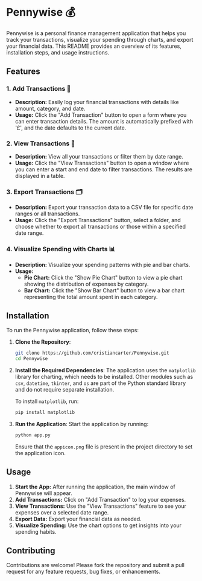 # Pennywise 💰

Pennywise is a personal finance management application that helps you track your transactions, visualize your spending through charts, and export your financial data. This README provides an overview of its features, installation steps, and usage instructions.

## Features

### 1. Add Transactions 📝
- **Description:** Easily log your financial transactions with details like amount, category, and date.
- **Usage:** Click the "Add Transaction" button to open a form where you can enter transaction details. The amount is automatically prefixed with '£', and the date defaults to the current date.

### 2. View Transactions 📅
- **Description:** View all your transactions or filter them by date range.
- **Usage:** Click the "View Transactions" button to open a window where you can enter a start and end date to filter transactions. The results are displayed in a table.

### 3. Export Transactions 🗂️
- **Description:** Export your transaction data to a CSV file for specific date ranges or all transactions.
- **Usage:** Click the "Export Transactions" button, select a folder, and choose whether to export all transactions or those within a specified date range.

### 4. Visualize Spending with Charts 📊
- **Description:** Visualize your spending patterns with pie and bar charts.
- **Usage:** 
  - **Pie Chart:** Click the "Show Pie Chart" button to view a pie chart showing the distribution of expenses by category.
  - **Bar Chart:** Click the "Show Bar Chart" button to view a bar chart representing the total amount spent in each category.


## Installation

To run the Pennywise application, follow these steps:

1. **Clone the Repository**:
   ```bash
   git clone https://github.com/cristiancarter/Pennywise.git
   cd Pennywise
   ```

2. **Install the Required Dependencies**:
   The application uses the `matplotlib` library for charting, which needs to be installed. Other modules such as `csv`, `datetime`, `tkinter`, and `os` are part of the Python standard library and do not require separate installation.
   
   To install `matplotlib`, run:
   ```bash
   pip install matplotlib
   ```

3. **Run the Application**:
   Start the application by running:
   ```bash
   python app.py
   ```
   Ensure that the `appicon.png` file is present in the project directory to set the application icon.

## Usage

1. **Start the App:** After running the application, the main window of Pennywise will appear.
2. **Add Transactions:** Click on "Add Transaction" to log your expenses.
3. **View Transactions:** Use the "View Transactions" feature to see your expenses over a selected date range.
4. **Export Data:** Export your financial data as needed.
5. **Visualize Spending:** Use the chart options to get insights into your spending habits.

## Contributing

Contributions are welcome! Please fork the repository and submit a pull request for any feature requests, bug fixes, or enhancements.
